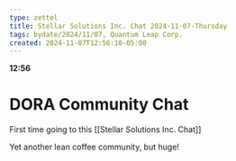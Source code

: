 ```yaml
---
type: zettel
title: Stellar Solutions Inc. Chat 2024-11-07-Thursday
tags: bydate/2024/11/07, Quantum Leap Corp.
created: 2024-11-07T12:56:10-05:00
---
```

**12:56**

# DORA Community Chat 

First time going to this [[Stellar Solutions Inc. Chat]]

Yet another lean coffee community, but huge!



